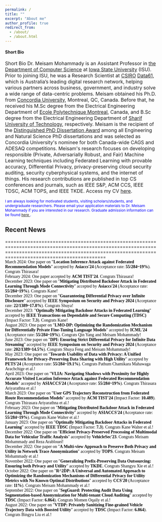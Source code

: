 ```yaml
---
permalink: /
title: ""
excerpt: "About me"
author_profile: true
redirect_from: 
  - /about/
  - /about.html
---
```

<h4 class="desktop-title">Short Bio</h4>
<p style="font-size: 16px;"><span class="mobile-title">Short Bio</span> Dr. Meisam Mohammady is an Assistant Professor in <a href="https://www.cs.iastate.edu">the Department of Computer Science</a> at <a href="https://www.iastate.edu">Iowa State University</a> (ISU). Prior to joining ISU, he was a Research Scientist at <a href="https://www.csiro.au/en/">CSIRO</a> <a href="https://data61.csiro.au/">Data61</a>, which is Australia’s leading digital research network, helping various partners across business, government, and industry solve a wide range of data-centric problems. Meisam obtained his Ph.D. from <a href="https://www.concordia.ca/ginacody/info-systems-eng.html">Concordia University</a>, Montreal, QC, Canada. Before that, he received his M.Sc degree from the Electrical Engineering Department of <a href="https://polymtl.ca/ge">Ecole Polytechnique Montreal</a>, Canada, and B.Sc degree from the Electrical Engineering Department of <a href="https://www.ee.sharif.edu/en/">Sharif University of Technology</a>, respectively. Meisam is the recipient of the <a href="https://github.com/meisamcs/meisamcs.github.io/blob/master/Certificate.PNG">Distinguished PhD Dissertation Award</a> among all Engineering and Natural Science PhD dissertations and was selected as Concordia University's nominee for both Canada-wide CAGS and ADESAQ competitions. Meisam's research focuses on developing responsible (Private, Adversarially Robust, and Fair) Machine Learning techniques including Federated Learning with provable accuracy, Differential Privacy, privacy-preserving cloud security auditing, security cyberphysical systems, and the internet of things. His research contributions are published in top CS conferences and journals, such as IEEE S&P, ACM CCS, IEEE TDSC, ACM TOPS, and IEEE TKDE. Access my CV <a href="_pages/CVe.pdf" target="_blank">here</a>.</p>

<p style="font-size: 12px; color: #0000FF;"> I am always looking for motivated students, visiting scholars/students, and undergraduate researchers. Please email your application materials to Dr. Meisam Mohammady if you are interested in our research. Graduate admission information can be found <a href="https://www.cs.iastate.edu/computer-science-graduate-admissions"> here </a>.</p>

  
<h2>Recent News</h2>
======================================================================================================================================================================================================
<ul class="blog-title-list" style="background: transparent; padding: 3em; font-family: 'Times New Roman', Times, serif; list-style: none; margin: 0; padding: 0;">
  <li style="color: black; text-decoration: none;"><span>March 2024:</span> One paper on "<strong>Location Inference Attack against Federated Recommendation Models</strong>" accepted by <strong>Asiaccs'24</strong> (Acceptance rate: <strong>55/284~19%</strong>). Congrats Thirasara!</li>
  <li style="color: black; text-decoration: none;"><span>February 2024:</span> One paper accepted by <strong>ACM TIST'24</strong>. Congrats Thirasara!</li>
  <li style="color: black; text-decoration: none;"><span>December 2023:</span> One paper on "<strong>Mitigating Distributed Backdoor Attack in Federated Learning Through Mode Connectivity</strong>" accepted by <strong>Asiaccs'24</strong> (Acceptance rate: <strong>55/284~19%</strong>). Congrats Kane!</li>
  <li style="color: black; text-decoration: none;"><span>December 2023:</span> One paper on "<strong>Guaranteeing Differential Privacy over Infinite Disclosure</strong>" accepted by <strong>IEEE Symposium on Security and Privacy 2024</strong> (Acceptance rate: <strong>22/1389~17.8%</strong>). Congrats Shuya!</li>
  <li style="color: black; text-decoration: none;"><span>December 2023:</span> "<strong>Optimally Mitigating Backdoor Attacks in Federated Learning</strong>" accepted by <strong>IEEE Transactions on Dependable and Secure Computing (TDSC)</strong> (Impact Factor: <strong>7.3</strong>). Congrats Kane!</li>
  <li style="color: black; text-decoration: none;"><span>August 2023:</span> One paper on "<strong>LMO-DP: Optimizing the Randomization Mechanism for Differentially Private Fine-Tuning Language Models</strong>" accepted by <strong>ICML'24</strong> (Acceptance rate: <strong>55/284~19%</strong>). Congrats Qin Yang and Meisam Mohammady!</li>
  <li style="color: black; text-decoration: none;"><span>June 2023:</span> One paper on "<strong>DPI: Ensuring Strict Differential Privacy for Infinite Data Streaming</strong>" accepted by <strong>IEEE Symposium on Security and Privacy 2024</strong> (Acceptance rate: <strong>202/1389~14.5%</strong>). Congrats Shuya Feng and Meisam Mohammady!</li>
  <li style="color: black; text-decoration: none;"><span>May 2023:</span> One paper on "<strong>Towards Usability of Data with Privacy: A Unified Framework for Privacy-Preserving Data Sharing with High Utility</strong>" accepted by <strong>PETS'24</strong> (Acceptance rate: <strong>55/284~19.1%</strong>). Congrats Pathum Chamikara Mahawaga Arachchige et al.!</li>
  <li style="color: black; text-decoration: none;"><span>April 2023:</span> One paper on "<strong>VLIA: Navigating Shadows with Proximity for Highly Accurate Visited Location Inference Attack against Federated Recommendation Models</strong>" accepted by <strong>ASIACCS'24</strong> (Acceptance rate: <strong>55/284~19%</strong>). Congrats Thirasara Ariyarathna et al.!</li>
  <li style="color: black; text-decoration: none;"><span>March 2023:</span> One paper on "<strong>User GPS Trajectory Reconstruction from Federated Route Recommendation Models</strong>" accepted by <strong>ACM TIST'24</strong> (Impact Factor: <strong>10.489</strong>). Congrats Thirasara Ariyarathna et al.!</li>
  <li style="color: black; text-decoration: none;"><span>February 2023:</span> One paper on "<strong>Mitigating Distributed Backdoor Attack in Federated Learning Through Mode Connectivity</strong>" accepted by <strong>ASIACCS'24</strong> (Acceptance rate: <strong>55/284~19%</strong>). Congrats Kane Walter et al.!</li>
  <li style="color: black; text-decoration: none;"><span>January 2023:</span> One paper on "<strong>Optimally Mitigating Backdoor Attacks in Federated Learning</strong>" accepted by <strong>IEEE TDSC</strong> (Impact Factor: <strong>7.3</strong>). Congrats Kane Walter et al.!</li>
  <li style="color: black; text-decoration: none;"><span>December 2022:</span> One paper on "<strong>Efficient Privacy-Preserved Processing of Multimodal Data for Vehicular Traffic Analysis</strong>" accepted by <strong>VehicleSec'23</strong>. Congrats Meisam Mohammady and Reza Arablouei!</li>
  <li style="color: black; text-decoration: none;"><span>December 2022:</span> One paper on "<strong>A Multi-view Approach to Preserve Both Privacy and Utility in Network Trace Anonymization</strong>" accepted by <strong>TOPS</strong>. Congrats Meisam Mohammady et al.!</li>
  <li style="color: black; text-decoration: none;"><span>November 2022:</span> One paper on "<strong>Generalizing Prefix-Preserving Data Outsourcing: Ensuring both Privacy and Utility</strong>" accepted by <strong>TKDE</strong>. Congrats Shangyu Xie et al.!</li>
  <li style="color: black; text-decoration: none;"><span>October 2022:</span> One paper on "<strong>R^2DP: A Universal and Automated Approach to Optimizing the Randomization Mechanisms of Differential Privacy for Utility Metrics with No Known Optimal Distributions</strong>" accepted by <strong>CCS'20</strong> (Acceptance rate: <strong>11%</strong>). Congrats Meisam Mohammady et al.!</li>
  <li style="color: black; text-decoration: none;"><span>September 2022:</span> One paper on "<strong>SegGuard: Protecting Audit Data Using Segmentation-based Anonymization for Multi-tenant Cloud Auditing</strong>" accepted by <strong>TDSC</strong> (Impact Factor: <strong>6.864</strong>). Congrats Momen Oqaily et al.!</li>
  <li style="color: black; text-decoration: none;"><span>August 2022:</span> One paper on "<strong>VTDP: Privately Sanitizing Fine-grained Vehicle Trajectory Data with Boosted Utility</strong>" accepted by <strong>TDSC</strong> (Impact Factor: <strong>6.864</strong>). Congrats Bingyu Liu et al.!</li>
</ul>
